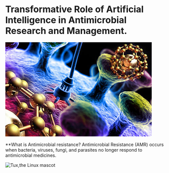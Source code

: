 # **Transformative Role of Artificial Intelligence in Antimicrobial Research and Management.**
![Tux, the Linux mascot](Nanotechnology.jpeg)

**What is Antimicrobial resistance?
Antimicrobial Resistance (AMR) occurs when bacteria, viruses, fungi, and parasites no longer respond to antimicrobial medicines. 

![Tux,the Linux mascot](Microbialresistance.jpeg)

 
